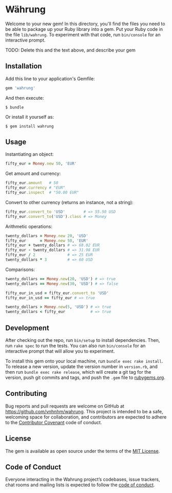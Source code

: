 # Währung

Welcome to your new gem! In this directory, you'll find the files you need to be able to package up your Ruby library into a gem. Put your Ruby code in the file `lib/wahrung`. To experiment with that code, run `bin/console` for an interactive prompt.

TODO: Delete this and the text above, and describe your gem

## Installation

Add this line to your application's Gemfile:

```ruby
gem 'wahrung'
```

And then execute:

    $ bundle

Or install it yourself as:

    $ gem install wahrung

## Usage

Instantiating an object:

```ruby
fifty_eur = Money.new 50, 'EUR'
```

Get amount and currency:

```ruby
fifty_eur.amount   # 50
fifty_eur.currency # "EUR"
fifty_eur.inspect  # "50.00 EUR"
```

Convert to other currency (returns an instance, not a string):

```ruby
fifty_eur.convert_to 'USD'        # => 55.50 USD
fifty_eur.convert_to('USD').class # => Money
```

Arithmetic operations:

```ruby
twenty_dollars = Money.new 20, 'USD'
fifty_eur      = Money.new 50, 'EUR'
fifty_eur + twenty_dollars # => 68.02 EUR
fifty_eur - twenty_dollars # => 31.98 EUR
fifty_eur / 2              # => 25 EUR
twenty_dollars * 3         # => 60 USD
```

Comparisons:

```ruby
twenty_dollars == Money.new(20, 'USD') # => true
twenty_dollars == Money.new(30, 'USD') # => false

fifty_eur_in_usd = fifty_eur.convert_to 'USD'
fifty_eur_in_usd == fifty_eur # => true

twenty_dollars > Money.new(5, 'USD') # => true
twenty_dollars < fifty_eur           # => true
```

## Development

After checking out the repo, run `bin/setup` to install dependencies. Then, run `rake spec` to run the tests. You can also run `bin/console` for an interactive prompt that will allow you to experiment.

To install this gem onto your local machine, run `bundle exec rake install`. To release a new version, update the version number in `version.rb`, and then run `bundle exec rake release`, which will create a git tag for the version, push git commits and tags, and push the `.gem` file to [rubygems.org](https://rubygems.org).

## Contributing

Bug reports and pull requests are welcome on GitHub at https://github.com/vnhnhm/wahrung. This project is intended to be a safe, welcoming space for collaboration, and contributors are expected to adhere to the [Contributor Covenant](http://contributor-covenant.org) code of conduct.

## License

The gem is available as open source under the terms of the [MIT License](https://opensource.org/licenses/MIT).

## Code of Conduct

Everyone interacting in the Wahrung project’s codebases, issue trackers, chat rooms and mailing lists is expected to follow the [code of conduct](https://github.com/vnhnhm/wahrung/blob/master/CODE_OF_CONDUCT.md).
